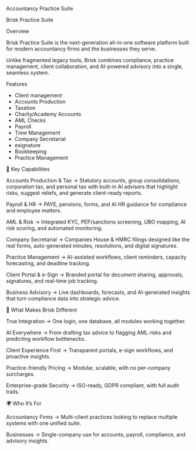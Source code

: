 Accountancy Practice Suite

Brisk Practice Suite

Overview

Brisk Practice Suite is the next-generation all-in-one software platform built for modern accountancy firms and the businesses they serve.

Unlike fragmented legacy tools, Brisk combines compliance, practice management, client collaboration, and AI-powered advisory into a single, seamless system.

Features
- Client management
- Accounts Production
- Taxation
- Charity/Academy Accounts
- AML Checks
- Payroll
- Time Management
- Company Secretarial
- esignature
- Bookkeeping
- Practice Management

🔑 Key Capabilities

Accounts Production & Tax → Statutory accounts, group consolidations, corporation tax, and personal tax with built-in AI advisers that highlight risks, suggest reliefs, and generate client-ready reports.

Payroll & HR → PAYE, pensions, forms, and AI HR guidance for compliance and employee matters.

AML & Risk → Integrated KYC, PEP/sanctions screening, UBO mapping, AI risk scoring, and automated monitoring.

Company Secretarial → Companies House & HMRC filings designed like the real forms, auto-generated minutes, resolutions, and digital signatures.

Practice Management → AI-assisted workflows, client reminders, capacity forecasting, and deadline tracking.

Client Portal & e-Sign → Branded portal for document sharing, approvals, signatures, and real-time job tracking.

Business Advisory → Live dashboards, forecasts, and AI-generated insights that turn compliance data into strategic advice.

🚀 What Makes Brisk Different

True Integration → One login, one database, all modules working together.

AI Everywhere → From drafting tax advice to flagging AML risks and predicting workflow bottlenecks.

Client Experience First → Transparent portals, e-sign workflows, and proactive insights.

Practice-friendly Pricing → Modular, scalable, with no per-company surcharges.

Enterprise-grade Security → ISO-ready, GDPR compliant, with full audit trails.

🌍 Who It’s For

Accountancy Firms → Multi-client practices looking to replace multiple systems with one unified suite.

Businesses → Single-company use for accounts, payroll, compliance, and advisory insights.
